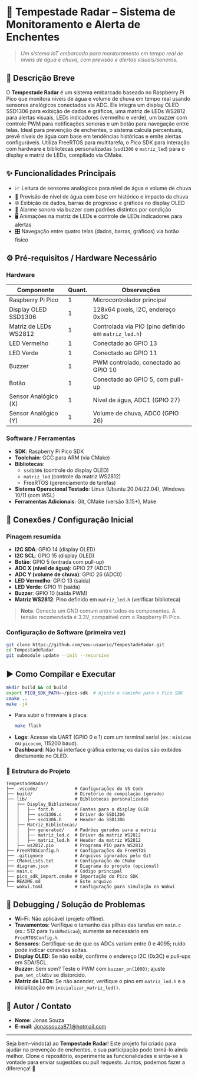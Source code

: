 # 🚀 Tempestade Radar – Sistema de Monitoramento e Alerta de Enchentes  
> *Um sistema IoT embarcado para monitoramento em tempo real de níveis de água e chuva, com previsão e alertas visuais/sonoros.*

## 📝 Descrição Breve  
O **Tempestade Radar** é um sistema embarcado baseado no Raspberry Pi Pico que monitora níveis de água e volume de chuva em tempo real usando sensores analógicos conectados via ADC. Ele integra um display OLED SSD1306 para exibição de dados e gráficos, uma matriz de LEDs WS2812 para alertas visuais, LEDs indicadores (vermelho e verde), um buzzer com controle PWM para notificações sonoras e um botão para navegação entre telas. Ideal para prevenção de enchentes, o sistema calcula percentuais, prevê níveis de água com base em tendências históricas e emite alertas configuráveis. Utiliza FreeRTOS para multitarefa, o Pico SDK para interação com hardware e bibliotecas personalizadas (`ssd1306` e `matriz_led`) para o display e matriz de LEDs, compilado via CMake.

## ✨ Funcionalidades Principais  
* 📈 Leitura de sensores analógicos para nível de água e volume de chuva  
* 🔄 Previsão de nível de água com base em histórico e impacto da chuva  
* 🌐 Exibição de dados, barras de progresso e gráficos no display OLED  
* 🔔 Alarme sonoro via buzzer com padrões distintos por condição  
* 🖥️ Animações na matriz de LEDs e controle de LEDs indicadores para alertas  
* 🎛️ Navegação entre quatro telas (dados, barras, gráficos) via botão físico  

## ⚙️ Pré-requisitos / Hardware Necessário  
### Hardware  
| Componente            | Quant. | Observações                          |
|-----------------------|--------|--------------------------------------|
| Raspberry Pi Pico     | 1      | Microcontrolador principal           |
| Display OLED SSD1306  | 1      | 128x64 pixels, I2C, endereço 0x3C    |
| Matriz de LEDs WS2812 | 1      | Controlada via PIO (pino definido em `matriz_led.h`) |
| LED Vermelho          | 1      | Conectado ao GPIO 13                 |
| LED Verde             | 1      | Conectado ao GPIO 11                 |
| Buzzer                | 1      | PWM controlado, conectado ao GPIO 10 |
| Botão                 | 1      | Conectado ao GPIO 5, com pull-up     |
| Sensor Analógico (X)  | 1      | Nível de água, ADC1 (GPIO 27)        |
| Sensor Analógico (Y)  | 1      | Volume de chuva, ADC0 (GPIO 26)      |

### Software / Ferramentas  
- **SDK**: Raspberry Pi Pico SDK  
- **Toolchain**: GCC para ARM (via CMake)  
- **Bibliotecas**:  
  - `ssd1306` (controle do display OLED)  
  - `matriz_led` (controle da matriz WS2812)  
  - FreeRTOS (gerenciamento de tarefas)  
- **Sistema Operacional Testado**: Linux (Ubuntu 20.04/22.04), Windows 10/11 (com WSL)  
- **Ferramentas Adicionais**: Git, CMake (versão 3.15+), Make  

## 🔌 Conexões / Configuração Inicial  
### Pinagem resumida  
- **I2C SDA**: GPIO 14 (display OLED)  
- **I2C SCL**: GPIO 15 (display OLED)  
- **Botão**: GPIO 5 (entrada com pull-up)  
- **ADC X (nível de água)**: GPIO 27 (ADC1)  
- **ADC Y (volume de chuva)**: GPIO 26 (ADC0)  
- **LED Vermelho**: GPIO 13 (saída)  
- **LED Verde**: GPIO 11 (saída)  
- **Buzzer**: GPIO 10 (saída PWM)  
- **Matriz WS2812**: Pino definido em `matriz_led.h` (verificar biblioteca)  

> **Nota**: Conecte um GND comum entre todos os componentes. A tensão recomendada é 3.3V, compatível com o Raspberry Pi Pico.

### Configuração de Software (primeira vez)  
```bash
git clone https://github.com/seu-usuario/TempestadeRadar.git
cd TempestadeRadar
git submodule update --init --recursive
```

## ▶️ Como Compilar e Executar  
```bash
mkdir build && cd build
export PICO_SDK_PATH=~/pico-sdk  # Ajuste o caminho para o Pico SDK
cmake ..
make -j4
```
- Para subir o firmware à placa:  
  ```bash
  make flash
  ```
- **Logs**: Acesse via UART (GPIO 0 e 1) com um terminal serial (ex.: `minicom` ou `picocom`, 115200 baud).  
- **Dashboard**: Não há interface gráfica externa; os dados são exibidos diretamente no OLED.

### 📁 Estrutura do Projeto  
```
TempestadeRadar/
├── .vscode/              # Configurações do VS Code
├── build/                # Diretório de compilação (gerado)
├── lib/                  # Bibliotecas personalizadas
│   ├── Display_Bibliotecas/
│   │   ├── font.h        # Fontes para o display OLED
│   │   ├── ssd1306.c     # Driver do SSD1306
│   │   ├── ssd1306.h     # Header do SSD1306
│   ├── Matriz_Bibliotecas/
│   │   ├── generated/    # Padrões gerados para a matriz
│   │   ├── matriz_led.c  # Driver da matriz WS2812
│   │   ├── matriz_led.h  # Header da matriz WS2812
│   ├── ws2812.pio        # Programa PIO para WS2812
├── FreeRTOSConfig.h      # Configurações do FreeRTOS
├── .gitignore            # Arquivos ignorados pelo Git
├── CMakeLists.txt        # Configuração do CMake
├── diagram.json          # Diagrama do projeto (opcional)
├── main.c                # Código principal
├── pico_sdk_import.cmake # Importação do Pico SDK
├── README.md             # Este arquivo
└── wokwi.toml            # Configuração para simulação no Wokwi
```

## 🐛 Debugging / Solução de Problemas  
- **Wi-Fi**: Não aplicável (projeto offline).  
- **Travamentos**: Verifique o tamanho das pilhas das tarefas em `main.c` (ex.: 512 para `TaskMedicao`); aumente se necessário em `FreeRTOSConfig.h`.  
- **Sensores**: Certifique-se de que os ADCs variam entre 0 e 4095; ruído pode indicar conexões soltas.  
- **Display OLED**: Se não exibir, confirme o endereço I2C (0x3C) e pull-ups em SDA/SCL.  
- **Buzzer**: Sem som? Teste o PWM com `buzzer_on(1000)`; ajuste `pwm_set_clkdiv` se distorcido.  
- **Matriz de LEDs**: Se não acender, verifique o pino em `matriz_led.h` e a inicialização em `inicializar_matriz_led()`.  

## 👤 Autor / Contato  
- **Nome**: Jonas Souza  
- **E-mail**: Jonassouza871@hotmail.com 

---

Seja bem-vindo(a) ao **Tempestade Radar**! Este projeto foi criado para ajudar na prevenção de enchentes, e sua participação pode torná-lo ainda melhor. Clone o repositório, experimente as funcionalidades e sinta-se à vontade para enviar sugestões ou pull requests. Juntos, podemos fazer a diferença! 🚀
```

